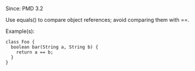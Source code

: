 Since: PMD 3.2

Use equals() to compare object references; avoid comparing them with ==.

Example(s):
```
class Foo {
  boolean bar(String a, String b) {
    return a == b;
  }
}
```
